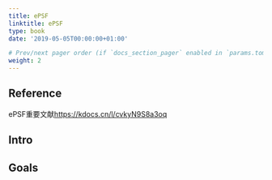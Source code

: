 ```yaml
---
title: ePSF
linktitle: ePSF
type: book
date: '2019-05-05T00:00:00+01:00'

# Prev/next pager order (if `docs_section_pager` enabled in `params.toml`)
weight: 2
---
```

## Reference

ePSF重要文献<https://kdocs.cn/l/cvkyN9S8a3oq>

## Intro

## Goals
